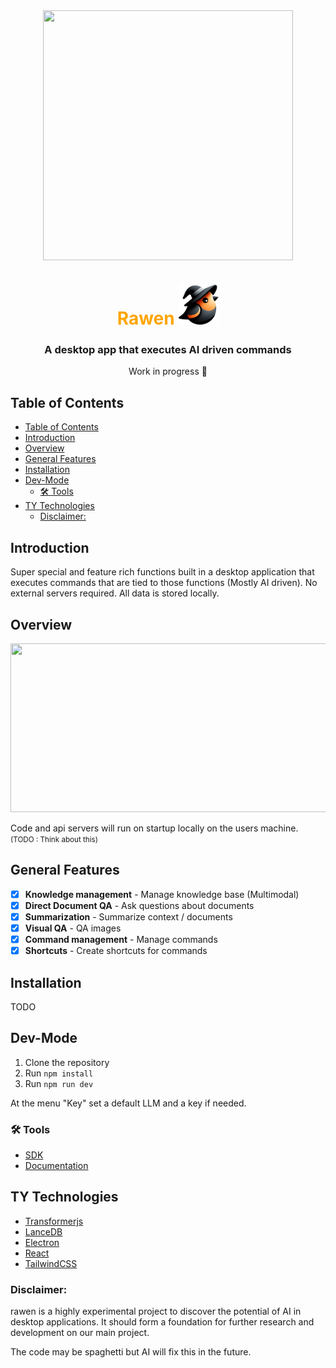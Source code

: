 <center>
<div style="display:flex;justify-content:center; ">
  <img src="https://i.ibb.co/8xmfNxD/Rawenio.png" width="400" height="400" />
</div>
<h1 style="color:orange">
 Rawen 
<img src="public/mainlogo.png" width="64" height="64" />
</h1>

### A desktop app that executes AI driven commands

Work in progress 🚧

</center>

## Table of Contents

- [Table of Contents](#table-of-contents)
- [Introduction](#introduction)
- [Overview](#overview)
- [General Features](#general-features)
- [Installation](#installation)
- [Dev-Mode](#dev-mode)
  - [🛠️ Tools](#️-tools)
- [TY Technologies](#ty-technologies)
  - [Disclaimer:](#disclaimer)

## Introduction

Super special and feature rich functions built in a desktop application that executes commands that are tied to those functions (Mostly AI driven).
No external servers required. All data is stored locally.

## Overview

<img src="https://i.ibb.co/Wx4wgKK/overview.png" width="550" height="270" />

Code and api servers will run on startup locally on the users machine. <br> <small>(TODO : Think about this) </small>

## General Features

- [x] **Knowledge management** - Manage knowledge base (Multimodal)
- [x] **Direct Document QA** - Ask questions about documents
- [x] **Summarization** - Summarize context / documents
- [x] **Visual QA** - QA images
- [x] **Command management** - Manage commands
- [x] **Shortcuts** - Create shortcuts for commands

## Installation

TODO

## Dev-Mode

1. Clone the repository
2. Run `npm install`
3. Run `npm run dev`


At the menu "Key" set a default LLM and a key if needed. 

### 🛠️ Tools

- [SDK](https://github.com/NexTech-Fusion/Rawen-command-maker)
- [Documentation](https://docs.rawen.io)

## TY Technologies

- [Transformerjs](https://github.com/xenova/transformers.js)
- [LanceDB](https://github.com/lancedb/lancedb)
- [Electron](https://www.electronjs.org/)
- [React](https://reactjs.org/)
- [TailwindCSS](https://tailwindcss.com/)

### Disclaimer:

rawen is a highly experimental project to discover the potential of AI in desktop applications. It should form a foundation for further research and development on our main project.

The code may be spaghetti but AI will fix this in the future.
